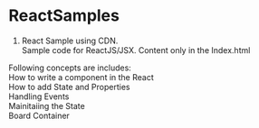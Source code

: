 # ReactSamples
1. React Sample using CDN.<br>
Sample code for ReactJS/JSX.  Content only in the Index.html

Following concepts are includes: </br>
How to write a component in the React </br>
How to add State and Properties  </br>
Handling Events </br>
Mainitaiing the State </br>
Board Container </br>




